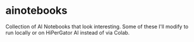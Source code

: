 # ainotebooks
Collection of AI Notebooks that look interesting.
Some of these I'll modify to run locally or on HiPerGator AI instead of via Colab.
